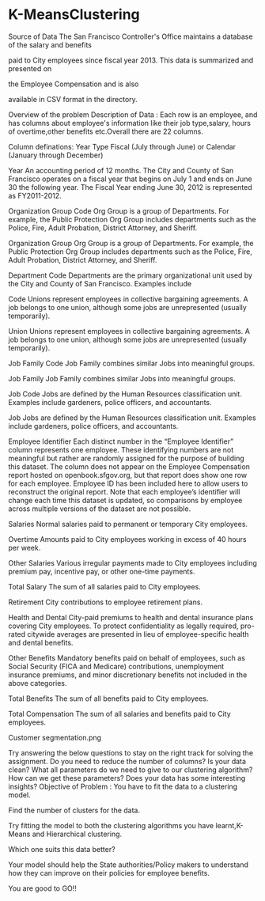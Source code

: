 # K-MeansClustering
Source of Data
The San Francisco Controller's Office maintains a database of the salary and benefits

paid to City employees since fiscal year 2013. This data is summarized and presented on

the Employee Compensation and is also

available in CSV format in the directory.

Overview of the problem
Description of Data :
Each row is an employee, and has columns about employee's information like their job type,salary, hours of overtime,other benefits etc.Overall there are 22 columns.

Column definations:
Year Type Fiscal (July through June) or Calendar (January through December)

Year An accounting period of 12 months. The City and County of San Francisco operates on a fiscal year that begins on July 1 and ends on June 30 the following year. The Fiscal Year ending June 30, 2012 is represented as FY2011-2012.

Organization Group Code Org Group is a group of Departments. For example, the Public Protection Org Group includes departments such as the Police, Fire, Adult Probation, District Attorney, and Sheriff.

Organization Group Org Group is a group of Departments. For example, the Public Protection Org Group includes departments such as the Police, Fire, Adult Probation, District Attorney, and Sheriff.

Department Code Departments are the primary organizational unit used by the City and County of San Francisco. Examples include

Code Unions represent employees in collective bargaining agreements. A job belongs to one union, although some jobs are unrepresented (usually temporarily).

Union Unions represent employees in collective bargaining agreements. A job belongs to one union, although some jobs are unrepresented (usually temporarily).

Job Family Code Job Family combines similar Jobs into meaningful groups.

Job Family Job Family combines similar Jobs into meaningful groups.

Job Code Jobs are defined by the Human Resources classification unit. Examples include gardeners, police officers, and accountants.

Job Jobs are defined by the Human Resources classification unit. Examples include gardeners, police officers, and accountants.

Employee Identifier Each distinct number in the “Employee Identifier” column represents one employee. These identifying numbers are not meaningful but rather are randomly assigned for the purpose of building this dataset. The column does not appear on the Employee Compensation report hosted on openbook.sfgov.org, but that report does show one row for each employee. Employee ID has been included here to allow users to reconstruct the original report. Note that each employee’s identifier will change each time this dataset is updated, so comparisons by employee across multiple versions of the dataset are not possible.

Salaries Normal salaries paid to permanent or temporary City employees.

Overtime Amounts paid to City employees working in excess of 40 hours per week.

Other Salaries Various irregular payments made to City employees including premium pay, incentive pay, or other one-time payments.

Total Salary The sum of all salaries paid to City employees.

Retirement City contributions to employee retirement plans.

Health and Dental City-paid premiums to health and dental insurance plans covering City employees. To protect confidentiality as legally required, pro-rated citywide averages are presented in lieu of employee-specific health and dental benefits.

Other Benefits Mandatory benefits paid on behalf of employees, such as Social Security (FICA and Medicare) contributions, unemployment insurance premiums, and minor discretionary benefits not included in the above categories.

Total Benefits The sum of all benefits paid to City employees.

Total Compensation The sum of all salaries and benefits paid to City employees.

Customer segmentation.png

Try answering the below questions to stay on the right track for solving the assignment.
Do you need to reduce the number of columns?
Is your data clean?
What all parameters do we need to give to our clustering algorithm?
How can we get these parameters?
Does your data has some interesting insights?
Objective of Problem :
You have to fit the data to a clustering model.

Find the number of clusters for the data.

Try fitting the model to both the clustering algorithms you have learnt,K-Means and Hierarchical clustering.

Which one suits this data better?

Your model should help the State authorities/Policy makers to understand how they can improve on their policies for employee benefits.

You are good to GO!!
